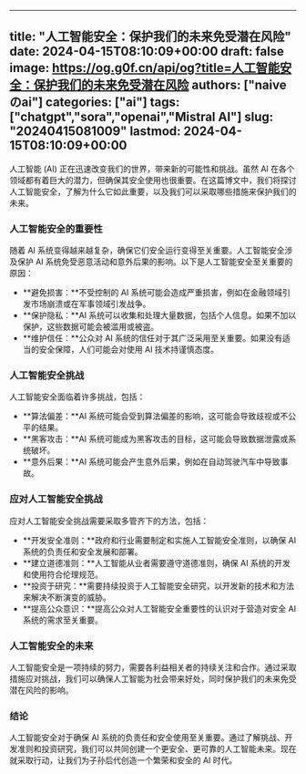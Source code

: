
---
title: "人工智能安全：保护我们的未来免受潜在风险"
date: 2024-04-15T08:10:09+00:00
draft: false
image: https://og.g0f.cn/api/og?title=人工智能安全：保护我们的未来免受潜在风险
authors: ["naiveのai"]
categories: ["ai"]
tags: ["chatgpt","sora","openai","Mistral AI"]
slug: "20240415081009"
lastmod: 2024-04-15T08:10:09+00:00
---
人工智能 (AI) 正在迅速改变我们的世界，带来新的可能性和挑战。虽然 AI 在各个领域都有着巨大的潜力，但确保其安全使用也很重要。在这篇博文中，我们将探讨人工智能安全，了解为什么它如此重要，以及我们可以采取哪些措施来保护我们的未来。

### 人工智能安全的重要性

随着 AI 系统变得越来越复杂，确保它们安全运行变得至关重要。人工智能安全涉及保护 AI 系统免受恶意活动和意外后果的影响。以下是人工智能安全至关重要的原因：

- **避免损害：**不受控制的 AI 系统可能会造成严重损害，例如在金融领域引发市场崩溃或在军事领域引发战争。
- **保护隐私：**AI 系统可以收集和处理大量数据，包括个人信息。如果不加以保护，这些数据可能会被滥用或被盗。
- **维护信任：**公众对 AI 系统的信任对于其广泛采用至关重要。如果没有适当的安全保障，人们可能会对使用 AI 技术持谨慎态度。

### 人工智能安全挑战

人工智能安全面临着许多挑战，包括：

- **算法偏差：**AI 系统可能会受到算法偏差的影响，这可能会导致歧视或不公平的结果。
- **黑客攻击：**AI 系统可能成为黑客攻击的目标，这可能会导致数据泄露或系统破坏。
- **意外后果：**AI 系统可能会产生意外后果，例如在自动驾驶汽车中导致事故。

### 应对人工智能安全挑战

应对人工智能安全挑战需要采取多管齐下的方法，包括：

- **开发安全准则：**政府和行业需要制定和实施人工智能安全准则，以确保 AI 系统的负责任和安全发展和部署。
- **建立道德准则：**人工智能从业者需要遵守道德准则，确保 AI 系统的开发和使用符合伦理规范。
- **投资于研究：**需要持续投资于人工智能安全研究，以开发新的技术和方法来解决不断演变的威胁。
- **提高公众意识：**提高公众对人工智能安全重要性的认识对于营造对安全 AI 系统的需求至关重要。

### 人工智能安全的未来

人工智能安全是一项持续的努力，需要各利益相关者的持续关注和合作。通过采取措施应对挑战，我们可以确保人工智能为社会带来好处，同时保护我们的未来免受潜在风险的影响。

### 结论

人工智能安全对于确保 AI 系统的负责任和安全使用至关重要。通过了解挑战、开发准则和投资研究，我们可以共同创建一个更安全、更可靠的人工智能未来。现在就采取行动，让我们为子孙后代创造一个繁荣和安全的 AI 时代。